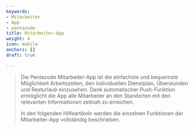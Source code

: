 ```yaml
---
keywords:
- Mitarbeiter
- App
- pentacode
title: Mitarbeiter-App
weight: 4
icon: mobile
anchors: []
draft: true

---
```

> Die Pentacode Mitarbeiter-App ist die einfachste und bequemste Möglichkeit Arbeitszeiten, den individuellen Dienstplan, Überstunden und Resturlaub einzusehen. Dank automatischer Push-Funktion ermöglicht die App alle Mitarbeiter an den Standorten mit den relevanten Informationen zeitnah zu erreichen.
>
> In den folgenden Hilfeartikeln werden die einzelnen Funktionen der Mitarbeiter-App vollständig beschrieben.
